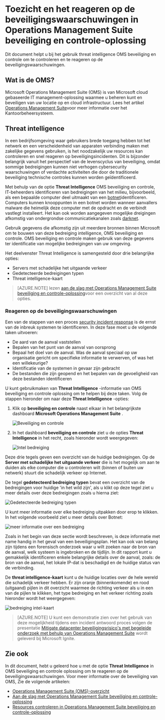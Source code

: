 <properties
   pageTitle="Toezicht en het reageren op de beveiligingswaarschuwingen in Operations Management Suite beveiliging en controle oplossing | Microsoft Azure"
   description="Dit document kunt u de optie te gebruiken threat intelligence OMS beveiliging en controle om te controleren en te reageren op de beveiligingswaarschuwingen."
   services="operations-management-suite"
   documentationCenter="na"
   authors="YuriDio"
   manager="swadhwa"
   editor=""/>

<tags
   ms.service="operations-management-suite"
   ms.topic="article" 
   ms.devlang="na"
   ms.tgt_pltfrm="na"
   ms.workload="na"
   ms.date="10/18/2016"
   ms.author="yurid"/>

# <a name="monitoring-and-responding-to-security-alerts-in-operations-management-suite-security-and-audit-solution"></a>Toezicht en het reageren op de beveiligingswaarschuwingen in Operations Management Suite beveiliging en controle-oplossing

Dit document helpt u bij het gebruik threat intelligence OMS beveiliging en controle om te controleren en te reageren op de beveiligingswaarschuwingen.

## <a name="what-is-oms"></a>Wat is de OMS?

Microsoft Operations Management Suite (OMS) is van Microsoft cloud gebaseerde IT management-oplossing waarmee u beheren kunt en beveiligen van uw locatie op en cloud infrastructuur. Lees het artikel [Operations Management Suite](https://technet.microsoft.com/library/mt484091.aspx)voor meer informatie over het Kantoorbeheersysteem.

## <a name="threat-intelligence"></a>Threat intelligence

In een bedrijfsomgeving waar gebruikers brede toegang hebben tot het netwerk en een verscheidenheid van apparaten verbinding maken met zakelijke gegevens gebruiken, is het noodzakelijk uw resources kan controleren en snel reageren op beveiligingsincidenten. Dit is bijzonder belangrijk vanuit het perspectief van de levenscyclus van beveiliging, omdat sommige bedreigingen kunnen niet verhogen cybersecurity waarschuwingen of verdachte activiteiten die door de traditionele beveiliging technische controles kunnen worden geïdentificeerd. 

Met behulp van de optie **Threat Intelligence** OMS beveiliging en controle, IT-beheerders identificeren van bedreigingen van het milieu, bijvoorbeeld, als een bepaalde computer deel uitmaakt van een [botnet](https://www.microsoft.com/security/sir/story/default.aspx#!botnetsection)identificeren. Computers kunnen knooppunten in een botnet worden wanneer aanvallers malware die heimelijk deze computer met de opdracht en de verbindt vastlegt installeert. Het kan ook worden aangegeven mogelijke dreigingen afkomstig van ondergrondse communicatiekanalen zoals [darknet](https://www.microsoft.com/security/sir/story/default.aspx#!botnetsection_honeypots_darkents). 

Gebruik gegevens die afkomstig zijn uit meerdere bronnen binnen Microsoft om te bouwen van deze bedreiging intelligence, OMS beveiliging en controle. OMS beveiliging en controle maken gebruik van deze gegevens ter identificatie van mogelijke bedreigingen van uw omgeving.

Het deelvenster Threat Intelligence is samengesteld door drie belangrijke opties:
- Servers met schadelijke het uitgaande verkeer
- Gedetecteerde bedreigingen typen
- Threat intelligence-kaart

> [AZURE.NOTE] lezen [aan de slag met Operations Management Suite beveiliging en controle-oplossing](oms-security-getting-started.md)voor een overzicht van al deze opties.

### <a name="responding-to-security-alerts"></a>Reageren op de beveiligingswaarschuwingen

Een van de stappen van een proces [security incident response](https://technet.microsoft.com/library/cc512623.aspx) is de ernst van de inbreuk systemen te identificeren. In deze fase moet u de volgende taken uitvoeren:

- De aard van de aanval vaststellen
- Bepalen van het punt van de aanval van oorsprong
- Bepaal het doel van de aanval. Was de aanval speciaal op uw organisatie gericht om specifieke informatie te verwerven, of was het een willekeurige?
- Identificatie van de systemen in gevaar zijn gebracht
- De bestanden die zijn geopend en het bepalen van de gevoeligheid van deze bestanden identificeren

U kunt gebruikmaken van **Threat Intelligence** -informatie van OMS beveiliging en controle oplossing om te helpen bij deze taken. Volg de stappen hieronder om naar deze **Threat Intelligence** -opties:

1. Klik op **beveiliging en controle** naast elkaar in het belangrijkste dashboard **Microsoft Operations Management Suite** .

    ![Beveiliging en controle](./media/oms-security-responding-alerts/oms-security-responding-alerts-fig1.png)

2. In het dashboard **beveiliging en controle** ziet u de opties **Threat Intelligence** in het recht, zoals hieronder wordt weergegeven:

    ![Intel bedreiging](./media/oms-security-responding-alerts/oms-security-responding-alerts-fig2-ga.png)

Deze drie tegels geven een overzicht van de huidige bedreigingen. Op de **Server met schadelijke het uitgaande verkeer** die is het mogelijk om aan te duiden als elke computer die u controleren wilt (binnen of buiten uw netwerk) stuurt die schadelijk verkeer op Internet. 

De tegel **gedetecteerd bedreiging typen** bevat een overzicht van de bedreigingen voor huidige 'in het wild zijn', als u klikt op deze tegel ziet u meer details over deze bedreigingen zoals u hierna ziet:

![Gedetecteerde bedreiging typen](./media/oms-security-responding-alerts/oms-security-responding-alerts-fig3.png)

U kunt meer informatie over elke bedreiging uitpakken door erop te klikken. In het volgende voorbeeld ziet u meer details over Botnet:

![meer informatie over een bedreiging](./media/oms-security-responding-alerts/oms-security-responding-alerts-fig4.png)

Zoals in het begin van deze sectie wordt beschreven, is deze informatie met name handig in het geval van een beveiligingsplan. Het kan ook van belang zijn tijdens een forensisch onderzoek waar u wilt zoeken naar de bron van de aanval, welk systeem is ingebroken en de tijdlijn. In dit rapport kunt u gemakkelijk identificeren enkele belangrijke details over de aanval, zoals: de bron van de aanval, het lokale IP-dat is beschadigd en de huidige status van de verbinding. 

De **threat intelligence-kaart** kunt u de huidige locaties over de hele wereld die schadelijk verkeer hebben. Er zijn oranje (binnenkomende) en rood (uitgaand) pijlen in dit overzicht waarmee de richting verkeer als u in een van de pijlen te klikken, het type bedreiging en het verkeer richting zoals hieronder wordt het weergegeven:

![bedreiging intel-kaart](./media/oms-security-responding-alerts/oms-security-responding-alerts-fig5.png)

> [AZURE.NOTE] U kunt een demonstratie zien over het gebruik van deze mogelijkheid tijdens een incident antwoord proces volgen de presentatie [Mitigate datacenter beveiligingsrisico's met begeleide onderzoek met behulp van Operations Management Suite](https://myignite.microsoft.com/videos/5000) wordt geleverd bij Microsoft Ignite.

## <a name="see-also"></a>Zie ook

In dit document, hebt u geleerd hoe u met de optie **Threat Intelligence** in OMS beveiliging en controle oplossing om te reageren op de beveiligingswaarschuwingen. Voor meer informatie over de beveiliging van OMS, Zie de volgende artikelen:

- [Operations Management Suite (OMS)-overzicht](operations-management-suite-overview.md)
- [Aan de slag met Operations Management Suite beveiliging en controle-oplossing](oms-security-getting-started.md)
- [Resources controleren in Operations Management Suite beveiliging en controle-oplossing](oms-security-monitoring-resources.md)
